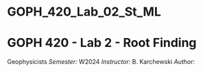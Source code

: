 # GOPH_420_Lab_02_St_ML
# GOPH 420 - Lab 2 - Root Finding
Geophysicists
*Semester:* W2024
*Instructor:* B. Karchewski
*Author:* <Marc Laberge>